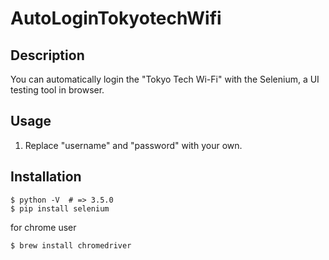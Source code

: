 # AutoLoginTokyotechWifi


## Description

You can automatically login the "Tokyo Tech Wi-Fi" with the Selenium, a UI testing tool in browser.

## Usage

1. Replace "username" and "password" with your own.

## Installation

    $ python -V  # => 3.5.0
    $ pip install selenium
    
for chrome user

    $ brew install chromedriver
    
    
    


